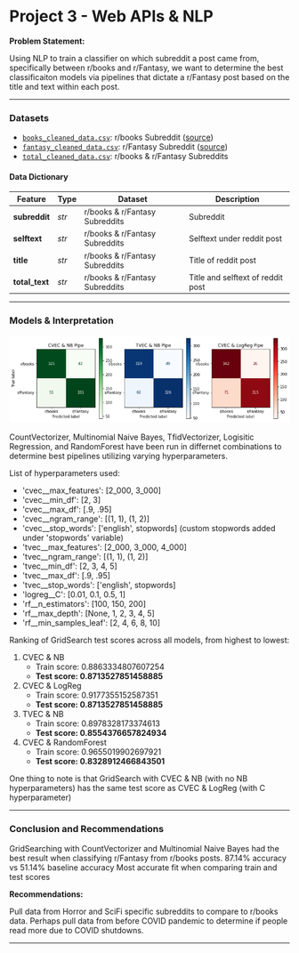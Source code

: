 # Project 3 - Web APIs & NLP

**Problem Statement:**

Using NLP to train a classifier on which subreddit a post came from, specifically between r/books and r/Fantasy, we want to determine the best classificaiton models via pipelines that dictate a r/Fantasy post based on the title and text within each post.

---
### Datasets

* [`books_cleaned_data.csv`](../data/books_cleaned_data.csv): r/books Subreddit ([source](https://www.reddit.com/r/books/))
* [`fantasy_cleaned_data.csv`](../data/fantasy_cleaned_data.csv): r/Fantasy Subreddit ([source](https://www.reddit.com/r/Fantasy/))
* [`total_cleaned_data.csv`](../data/total_cleaned_data.csv): r/books & r/Fantasy Subreddits

####  Data Dictionary

|Feature|Type|Dataset|Description|
|---|---|---|---|
|**subreddit**|*str*|r/books & r/Fantasy Subreddits|Subreddit|
|**selftext**|*str*|r/books & r/Fantasy Subreddits|Selftext under reddit post|
|**title**|*str*|r/books & r/Fantasy Subreddits|Title of reddit post|
|**total_text**|*str*|r/books & r/Fantasy Subreddits|Title and selftext of reddit post|

---
### Models & Interpretation

![plot](./images/3confusion_matrix.png)

CountVectorizer, Multinomial Naive Bayes, TfidVectorizer, Logisitic Regression, and RandomForest have been run in differnet combinations to determine best pipelines utilizing varying hyperparameters.

List of hyperparameters used:
* 'cvec__max_features': [2_000, 3_000]
* 'cvec__min_df': [2, 3]
* 'cvec__max_df': [.9, .95]
* 'cvec__ngram_range': [(1, 1), (1, 2)]
* 'cvec__stop_words': ['english', stopwords] (custom stopwords added under 'stopwords' variable)
* 'tvec__max_features': [2_000, 3_000, 4_000]
* 'tvec__ngram_range': [(1, 1), (1, 2)]
* 'tvec__min_df': [2, 3, 4, 5]
* 'tvec__max_df': [.9, .95]
* 'tvec__stop_words': ['english', stopwords]
* 'logreg__C': [0.01, 0.1, 0.5, 1]
* 'rf__n_estimators': [100, 150, 200]
* 'rf__max_depth': [None, 1, 2, 3, 4, 5]
* 'rf__min_samples_leaf': [2, 4, 6, 8, 10]


Ranking of GridSearch test scores across all models, from highest to lowest:
1. CVEC & NB
    - Train score: 0.8863334807607254
    - **Test score: 0.8713527851458885**
2. CVEC & LogReg
    - Train score: 0.9177355152587351
    - **Test score: 0.8713527851458885**    
3. TVEC & NB
    - Train score: 0.8978328173374613
    - **Test score: 0.8554376657824934**
4. CVEC & RandomForest
    - Train score: 0.9655019902697921
    - **Test score: 0.8328912466843501**

One thing to note is that GridSearch with CVEC & NB (with no NB hyperparameters) has the same test score as CVEC & LogReg (with C hyperparameter)

---
### Conclusion and Recommendations

GridSearching with CountVectorizer and Multinomial Naive Bayes had the best result when classifying r/Fantasy from r/books posts. 
87.14% accuracy vs 51.14% baseline accuracy
Most accurate fit when comparing train and test scores


**Recommendations:** 

Pull data from Horror and SciFi specific subreddits to compare to r/books data. 
Perhaps pull data from before COVID pandemic to determine if people read more due to COVID shutdowns.

---
